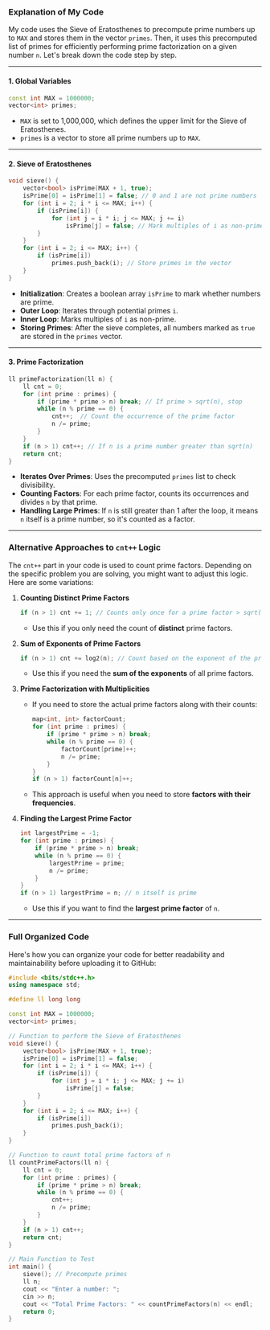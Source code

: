 ### Explanation of My Code
My code uses the Sieve of Eratosthenes to precompute prime numbers up to `MAX` and stores them in the vector `primes`. Then, it uses this precomputed list of primes for efficiently performing prime factorization on a given number `n`. Let's break down the code step by step.

---

#### 1. **Global Variables**
```cpp
const int MAX = 1000000;
vector<int> primes;
```
- `MAX` is set to 1,000,000, which defines the upper limit for the Sieve of Eratosthenes.
- `primes` is a vector to store all prime numbers up to `MAX`.

---

#### 2. **Sieve of Eratosthenes**
```cpp
void sieve() {
    vector<bool> isPrime(MAX + 1, true);
    isPrime[0] = isPrime[1] = false; // 0 and 1 are not prime numbers
    for (int i = 2; i * i <= MAX; i++) {
        if (isPrime[i]) {
            for (int j = i * i; j <= MAX; j += i)
                isPrime[j] = false; // Mark multiples of i as non-prime
        }
    }
    for (int i = 2; i <= MAX; i++) {
        if (isPrime[i])
            primes.push_back(i); // Store primes in the vector
    }
}
```
- **Initialization**: Creates a boolean array `isPrime` to mark whether numbers are prime.
- **Outer Loop**: Iterates through potential primes `i`.
- **Inner Loop**: Marks multiples of `i` as non-prime.
- **Storing Primes**: After the sieve completes, all numbers marked as `true` are stored in the `primes` vector.

---

#### 3. **Prime Factorization**
```cpp
ll primeFactorization(ll n) {
    ll cnt = 0;
    for (int prime : primes) {
        if (prime * prime > n) break; // If prime > sqrt(n), stop
        while (n % prime == 0) {
            cnt++;  // Count the occurrence of the prime factor
            n /= prime;
        }
    }
    if (n > 1) cnt++; // If n is a prime number greater than sqrt(n)
    return cnt;
}
```
- **Iterates Over Primes**: Uses the precomputed `primes` list to check divisibility.
- **Counting Factors**: For each prime factor, counts its occurrences and divides `n` by that prime.
- **Handling Large Primes**: If `n` is still greater than 1 after the loop, it means `n` itself is a prime number, so it's counted as a factor.

---

### Alternative Approaches to `cnt++` Logic
The `cnt++` part in your code is used to count prime factors. Depending on the specific problem you are solving, you might want to adjust this logic. Here are some variations:

1. **Counting Distinct Prime Factors**
   ```cpp
   if (n > 1) cnt += 1; // Counts only once for a prime factor > sqrt(n)
   ```
   - Use this if you only need the count of **distinct** prime factors.

2. **Sum of Exponents of Prime Factors**
   ```cpp
   if (n > 1) cnt += log2(n); // Count based on the exponent of the prime factor
   ```
   - Use this if you need the **sum of the exponents** of all prime factors.

3. **Prime Factorization with Multiplicities**
   - If you need to store the actual prime factors along with their counts:
     ```cpp
     map<int, int> factorCount;
     for (int prime : primes) {
         if (prime * prime > n) break;
         while (n % prime == 0) {
             factorCount[prime]++;
             n /= prime;
         }
     }
     if (n > 1) factorCount[n]++;
     ```
   - This approach is useful when you need to store **factors with their frequencies**.

4. **Finding the Largest Prime Factor**
   ```cpp
   int largestPrime = -1;
   for (int prime : primes) {
       if (prime * prime > n) break;
       while (n % prime == 0) {
           largestPrime = prime;
           n /= prime;
       }
   }
   if (n > 1) largestPrime = n; // n itself is prime
   ```
   - Use this if you want to find the **largest prime factor** of `n`.

---

### Full Organized Code

Here's how you can organize your code for better readability and maintainability before uploading it to GitHub:

```cpp
#include <bits/stdc++.h>
using namespace std;

#define ll long long

const int MAX = 1000000;
vector<int> primes;

// Function to perform the Sieve of Eratosthenes
void sieve() {
    vector<bool> isPrime(MAX + 1, true);
    isPrime[0] = isPrime[1] = false;
    for (int i = 2; i * i <= MAX; i++) {
        if (isPrime[i]) {
            for (int j = i * i; j <= MAX; j += i)
                isPrime[j] = false;
        }
    }
    for (int i = 2; i <= MAX; i++) {
        if (isPrime[i])
            primes.push_back(i);
    }
}

// Function to count total prime factors of n
ll countPrimeFactors(ll n) {
    ll cnt = 0;
    for (int prime : primes) {
        if (prime * prime > n) break;
        while (n % prime == 0) {
            cnt++;
            n /= prime;
        }
    }
    if (n > 1) cnt++;
    return cnt;
}

// Main Function to Test
int main() {
    sieve(); // Precompute primes
    ll n;
    cout << "Enter a number: ";
    cin >> n;
    cout << "Total Prime Factors: " << countPrimeFactors(n) << endl;
    return 0;
}
```

